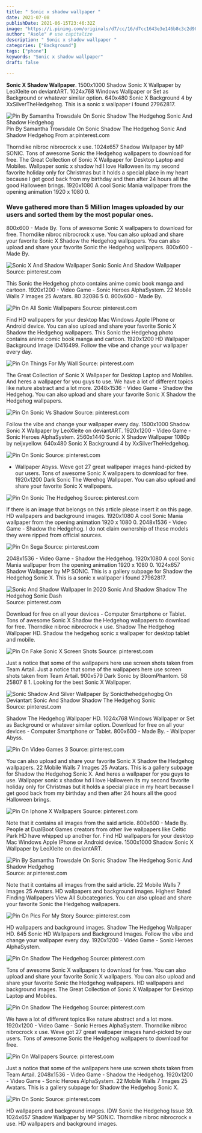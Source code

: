 ```yaml
---
title: " Sonic x shadow wallpaper "
date: 2021-07-08
publishDate: 2021-06-15T23:46:32Z
image: "https://i.pinimg.com/originals/d7/cc/16/d7cc1643e3e146b8c3c2d981233ab713.jpg"
author: "Asole" # use capitalize
description: " Sonic x shadow wallpaper "
categories: ["Background"]
tags: ["phone"]
keywords: "Sonic x shadow wallpaper"
draft: false

---
```



**Sonic X Shadow Wallpaper**. 1500x1000 Shadow Sonic X Wallpaper by LeoXleite on deviantART. 1024x768 Windows Wallpaper or Set as Background or whatever similar option. 640x480 Sonic X Background 4 by XxSilverTheHedgehog. This is a sonic x wallpaper i found 27962817.

![Pin By Samantha Trowsdale On Sonic Shadow The Hedgehog Sonic And Shadow Hedgehog](https://i.pinimg.com/originals/33/d3/f1/33d3f1330c159f910c56403902730494.png "Pin By Samantha Trowsdale On Sonic Shadow The Hedgehog Sonic And Shadow Hedgehog")
Pin By Samantha Trowsdale On Sonic Shadow The Hedgehog Sonic And Shadow Hedgehog From ar.pinterest.com


Thorndike nibroc nibrocrock x use. 1024x657 Shadow Wallpaper by MP SONIC. Tons of awesome Sonic the Hedgehog wallpapers to download for free. The Great Collection of Sonic X Wallpaper for Desktop Laptop and Mobiles. Wallpaper sonic x shadow hd I love Halloween its my second favorite holiday only for Christmas but it holds a special place in my heart because I get good back from my birthday and then after 24 hours all the good Halloween brings. 1920x1080 A cool Sonic Mania wallpaper from the opening animation 1920 x 1080 0.

### Weve gathered more than 5 Million Images uploaded by our users and sorted them by the most popular ones.

800x600 - Made By. Tons of awesome Sonic X wallpapers to download for free. Thorndike nibroc nibrocrock x use. You can also upload and share your favorite Sonic X Shadow the Hedgehog wallpapers. You can also upload and share your favorite Sonic the Hedgehog wallpapers. 800x600 - Made By.


![Sonic X And Shadow Wallpaper Sonic Sonic And Shadow Wallpaper](https://i.pinimg.com/originals/af/5c/a8/af5ca8be638afeef6c0c5db348535579.png "Sonic X And Shadow Wallpaper Sonic Sonic And Shadow Wallpaper")
Source: pinterest.com

This Sonic the Hedgehog photo contains anime comic book manga and cartoon. 1920x1200 - Video Game - Sonic Heroes AlphaSystem. 22 Mobile Walls 7 Images 25 Avatars. 80 32086 5 0. 800x600 - Made By.

![Pin On All Sonic Wallpapers](https://i.pinimg.com/originals/5e/c3/1a/5ec31ac6dbbf6adb7d8fe88135a57df5.jpg "Pin On All Sonic Wallpapers")
Source: pinterest.com

Find HD wallpapers for your desktop Mac Windows Apple IPhone or Android device. You can also upload and share your favorite Sonic X Shadow the Hedgehog wallpapers. This Sonic the Hedgehog photo contains anime comic book manga and cartoon. 1920x1200 HD Wallpaper Background Image ID416499. Follow the vibe and change your wallpaper every day.

![Pin On Things For My Wall](https://i.pinimg.com/originals/eb/9c/4c/eb9c4cc12ae2898814a7b60c2131badc.jpg "Pin On Things For My Wall")
Source: pinterest.com

The Great Collection of Sonic X Wallpaper for Desktop Laptop and Mobiles. And heres a wallpaper for you guys to use. We have a lot of different topics like nature abstract and a lot more. 2048x1536 - Video Game - Shadow the Hedgehog. You can also upload and share your favorite Sonic X Shadow the Hedgehog wallpapers.

![Pin On Sonic Vs Shadow](https://i.pinimg.com/originals/66/8a/e6/668ae6793a4dc99014292c58ca356f78.png "Pin On Sonic Vs Shadow")
Source: pinterest.com

Follow the vibe and change your wallpaper every day. 1500x1000 Shadow Sonic X Wallpaper by LeoXleite on deviantART. 1920x1200 - Video Game - Sonic Heroes AlphaSystem. 2560x1440 Sonic X Shadow Wallpaper 1080p by neijxyellow. 640x480 Sonic X Background 4 by XxSilverTheHedgehog.

![Pin On Sonic](https://i.pinimg.com/originals/84/ab/99/84ab99d6d65db1587471cd42e583c7f6.jpg "Pin On Sonic")
Source: pinterest.com

- Wallpaper Abyss. Weve got 27 great wallpaper images hand-picked by our users. Tons of awesome Sonic X wallpapers to download for free. 1920x1200 Dark Sonic The Werehog Wallpaper. You can also upload and share your favorite Sonic X wallpapers.

![Pin On Sonic The Hedgehog](https://i.pinimg.com/564x/13/ce/2f/13ce2f6646e8d5e5db36043f550a8148.jpg "Pin On Sonic The Hedgehog")
Source: pinterest.com

If there is an image that belongs on this article please insert it on this page. HD wallpapers and background images. 1920x1080 A cool Sonic Mania wallpaper from the opening animation 1920 x 1080 0. 2048x1536 - Video Game - Shadow the Hedgehog. I do not claim ownership of these models they were ripped from official sources.

![Pin On Sega](https://i.pinimg.com/736x/fe/a4/9e/fea49e3a9b01af464a36d1c95aa11b18.jpg "Pin On Sega")
Source: pinterest.com

2048x1536 - Video Game - Shadow the Hedgehog. 1920x1080 A cool Sonic Mania wallpaper from the opening animation 1920 x 1080 0. 1024x657 Shadow Wallpaper by MP SONIC. This is a gallery subpage for Shadow the Hedgehog Sonic X. This is a sonic x wallpaper i found 27962817.

![Sonic And Shadow Wallpaper In 2020 Sonic And Shadow Shadow The Hedgehog Sonic Dash](https://i.pinimg.com/originals/72/6f/ca/726fca26d067c13bb3790bd9dd61f6e8.jpg "Sonic And Shadow Wallpaper In 2020 Sonic And Shadow Shadow The Hedgehog Sonic Dash")
Source: pinterest.com

Download for free on all your devices - Computer Smartphone or Tablet. Tons of awesome Sonic X Shadow the Hedgehog wallpapers to download for free. Thorndike nibroc nibrocrock x use. Shadow The Hedgehog Wallpaper HD. Shadow the hedgehog sonic x wallpaper for desktop tablet and mobile.

![Pin On Fake Sonic X Screen Shots](https://i.pinimg.com/736x/8c/c2/d4/8cc2d41cb9959ded37b0985456f09a9e.jpg "Pin On Fake Sonic X Screen Shots")
Source: pinterest.com

Just a notice that some of the wallpapers here use screen shots taken from Team Artail. Just a notice that some of the wallpapers here use screen shots taken from Team Artail. 900x579 Dark Sonic by BloomPhantom. 58 25807 8 1. Looking for the best Sonic X Wallpaper.

![Sonic Shadow And Silver Wallpaper By Sonicthehedgehogbg On Deviantart Sonic And Shadow Shadow The Hedgehog Sonic](https://i.pinimg.com/originals/7f/1b/55/7f1b5521231cf77327a61dd5e3995553.jpg "Sonic Shadow And Silver Wallpaper By Sonicthehedgehogbg On Deviantart Sonic And Shadow Shadow The Hedgehog Sonic")
Source: pinterest.com

Shadow The Hedgehog Wallpaper HD. 1024x768 Windows Wallpaper or Set as Background or whatever similar option. Download for free on all your devices - Computer Smartphone or Tablet. 800x600 - Made By. - Wallpaper Abyss.

![Pin On Video Games 3](https://i.pinimg.com/originals/37/b0/c9/37b0c9d29ca9ad14442b996615749148.jpg "Pin On Video Games 3")
Source: pinterest.com

You can also upload and share your favorite Sonic X Shadow the Hedgehog wallpapers. 22 Mobile Walls 7 Images 25 Avatars. This is a gallery subpage for Shadow the Hedgehog Sonic X. And heres a wallpaper for you guys to use. Wallpaper sonic x shadow hd I love Halloween its my second favorite holiday only for Christmas but it holds a special place in my heart because I get good back from my birthday and then after 24 hours all the good Halloween brings.

![Pin On Iphone X Wallpapers](https://i.pinimg.com/originals/bd/6f/b0/bd6fb0807ca7eba21356039b5610379f.jpg "Pin On Iphone X Wallpapers")
Source: pinterest.com

Note that it contains all images from the said article. 800x600 - Made By. People at DualBoot Games creators from other live wallpapers like Celtic Park HD have whipped up another for. Find HD wallpapers for your desktop Mac Windows Apple IPhone or Android device. 1500x1000 Shadow Sonic X Wallpaper by LeoXleite on deviantART.

![Pin By Samantha Trowsdale On Sonic Shadow The Hedgehog Sonic And Shadow Hedgehog](https://i.pinimg.com/originals/33/d3/f1/33d3f1330c159f910c56403902730494.png "Pin By Samantha Trowsdale On Sonic Shadow The Hedgehog Sonic And Shadow Hedgehog")
Source: ar.pinterest.com

Note that it contains all images from the said article. 22 Mobile Walls 7 Images 25 Avatars. HD wallpapers and background images. Highest Rated Finding Wallpapers View All Subcategories. You can also upload and share your favorite Sonic the Hedgehog wallpapers.

![Pin On Pics For My Story](https://i.pinimg.com/originals/f6/bd/1e/f6bd1ee3354987ab5b6d1969e7d05b8b.png "Pin On Pics For My Story")
Source: pinterest.com

HD wallpapers and background images. Shadow The Hedgehog Wallpaper HD. 645 Sonic HD Wallpapers and Background Images. Follow the vibe and change your wallpaper every day. 1920x1200 - Video Game - Sonic Heroes AlphaSystem.

![Pin On Shadow The Hedgehog](https://i.pinimg.com/originals/94/d3/b3/94d3b3a61c62a69250d8475788036df9.jpg "Pin On Shadow The Hedgehog")
Source: pinterest.com

Tons of awesome Sonic X wallpapers to download for free. You can also upload and share your favorite Sonic X wallpapers. You can also upload and share your favorite Sonic the Hedgehog wallpapers. HD wallpapers and background images. The Great Collection of Sonic X Wallpaper for Desktop Laptop and Mobiles.

![Pin On Shadow The Hedgehog](https://i.pinimg.com/originals/e0/47/35/e047353833b09f30ffa6df74c3d06d57.jpg "Pin On Shadow The Hedgehog")
Source: pinterest.com

We have a lot of different topics like nature abstract and a lot more. 1920x1200 - Video Game - Sonic Heroes AlphaSystem. Thorndike nibroc nibrocrock x use. Weve got 27 great wallpaper images hand-picked by our users. Tons of awesome Sonic the Hedgehog wallpapers to download for free.

![Pin On Wallpapers](https://i.pinimg.com/564x/22/63/94/22639493fe49f00470d5a52d5e77a653.jpg "Pin On Wallpapers")
Source: pinterest.com

Just a notice that some of the wallpapers here use screen shots taken from Team Artail. 2048x1536 - Video Game - Shadow the Hedgehog. 1920x1200 - Video Game - Sonic Heroes AlphaSystem. 22 Mobile Walls 7 Images 25 Avatars. This is a gallery subpage for Shadow the Hedgehog Sonic X.

![Pin On Sonic](https://i.pinimg.com/originals/d7/cc/16/d7cc1643e3e146b8c3c2d981233ab713.jpg "Pin On Sonic")
Source: pinterest.com

HD wallpapers and background images. IDW Sonic the Hedgehog Issue 39. 1024x657 Shadow Wallpaper by MP SONIC. Thorndike nibroc nibrocrock x use. HD wallpapers and background images.

